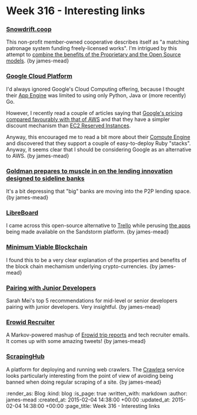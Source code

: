 Week 316 - Interesting links
============================

### [Snowdrift.coop](https://snowdrift.coop/)

This non-profit member-owned cooperative describes itself as "a matching patronage system funding freely-licensed works". I'm intrigued by this attempt to [combine the benefits of the Proprietary and the Open Source models](https://snowdrift.coop/p/snowdrift/w/en/intro). {by james-mead}


### [Google Cloud Platform](https://cloud.google.com/)

I'd always ignored Google's Cloud Computing offering, because I thought their [App Engine](https://cloud.google.com/appengine/) was limited to using only Python, Java or (more recently) Go.

However, I recently read a couple of articles saying that [Google's pricing compared favourably with that of AWS](http://www.rightscale.com/blog/cloud-cost-analysis/google-slashes-cloud-prices-google-vs-aws-price-comparison) and that they have a simpler discount mechanism than [EC2 Reserved Instances](http://aws.amazon.com/ec2/purchasing-options/reserved-instances/).

Anyway, this encouraged me to read a bit more about their [Compute Engine](https://cloud.google.com/compute/) and discovered that they support a couple of easy-to-deploy Ruby "stacks". Anyway, it seems clear that I should be considering Google as an alternative to AWS. {by james-mead}


### [Goldman prepares to muscle in on the lending innovation designed to sideline banks](https://theconversation.com/goldman-prepares-to-muscle-in-on-the-lending-innovation-designed-to-sideline-banks-37000)

It's a bit depressing that "big" banks are moving into the P2P lending space. {by james-mead}


### [LibreBoard](http://git.libreboard.com/libreboard/libreboard/blob/master/README.md)

I came across this open-source alternative to [Trello](https://trello.com) while perusing [the apps](https://sandstorm.io/apps/) being made available on the Sandstorm platform. {by james-mead}


### [Minimum Viable Blockchain](https://www.igvita.com/2014/05/05/minimum-viable-block-chain/)

I found this to be a very clear explanation of the properties and benefits of the block chain mechamism underlying crypto-currencies. {by james-mead}


### [Pairing with Junior Developers](https://devmynd.com/blog/2015-1-pairing-with-junior-developers)

Sarah Mei's top 5 recommendations for mid-level or senior developers pairing with junior developers. Very insightful. {by james-mead}


### [Erowid Recruiter](https://twitter.com/erowidrecruiter)

A Markov-powered mashup of [Erowid trip reports](https://www.erowid.org/experiences/) and tech recruiter emails. It comes up with some amazing tweets! {by james-mead}


### [ScrapingHub](http://scrapinghub.com/)

A platform for deploying and running web crawlers. The [Crawlera](http://scrapinghub.com/crawlera/) service looks particularly interesting from the point of view of avoiding being banned when doing regular scraping of a site. {by james-mead}


:render_as: Blog
:kind: blog
:is_page: true
:written_with: markdown
:author: james-mead
:created_at: 2015-02-04 14:38:00 +00:00
:updated_at: 2015-02-04 14:38:00 +00:00
:page_title: Week 316 - Interesting links
